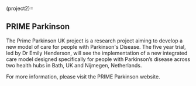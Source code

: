 (project2)=
## PRIME Parkinson
The Prime Parkinson UK project is a research project aiming to develop a new model of care for people with Parkinson's Disease. The five year trial, led by Dr Emily Henderson, will see the implementation of a new integrated care model designed specifically for people with Parkinson’s disease across two health hubs in Bath, UK and Nijmegen, Netherlands.

For more information, please visit the PRIME Parkinson website. 
